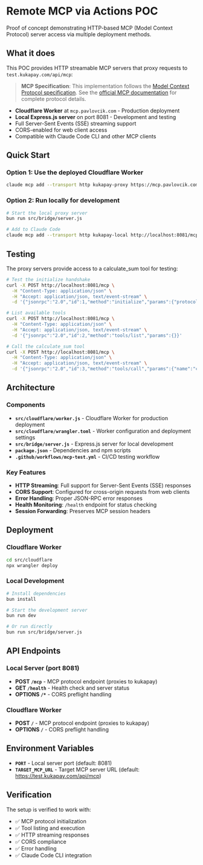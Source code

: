 # Remote MCP via Actions POC

Proof of concept demonstrating HTTP-based MCP (Model Context Protocol) server access via multiple deployment methods.

## What it does

This POC provides HTTP streamable MCP servers that proxy requests to `test.kukapay.com/api/mcp`:

> **MCP Specification**: This implementation follows the [Model Context Protocol specification](docs/mcp-spec/docs/specification/). See the [official MCP documentation](docs/mcp-spec/docs/) for complete protocol details.

- **Cloudflare Worker** at `mcp.pavlovcik.com` - Production deployment
- **Local Express.js server** on port 8081 - Development and testing
- Full Server-Sent Events (SSE) streaming support
- CORS-enabled for web client access
- Compatible with Claude Code CLI and other MCP clients

## Quick Start

### Option 1: Use the deployed Cloudflare Worker

```bash
claude mcp add --transport http kukapay-proxy https://mcp.pavlovcik.com
```

### Option 2: Run locally for development

```bash
# Start the local proxy server
bun run src/bridge/server.js

# Add to Claude Code
claude mcp add --transport http kukapay-local http://localhost:8081/mcp
```

## Testing

The proxy servers provide access to a calculate_sum tool for testing:

```bash
# Test the initialize handshake
curl -X POST http://localhost:8081/mcp \
  -H "Content-Type: application/json" \
  -H "Accept: application/json, text/event-stream" \
  -d '{"jsonrpc":"2.0","id":1,"method":"initialize","params":{"protocolVersion":"2024-11-05","capabilities":{"roots":{"listChanged":false}},"clientInfo":{"name":"test-client","version":"1.0.0"}}}'

# List available tools
curl -X POST http://localhost:8081/mcp \
  -H "Content-Type: application/json" \
  -H "Accept: application/json, text/event-stream" \
  -d '{"jsonrpc":"2.0","id":2,"method":"tools/list","params":{}}'

# Call the calculate_sum tool
curl -X POST http://localhost:8081/mcp \
  -H "Content-Type: application/json" \
  -H "Accept: application/json, text/event-stream" \
  -d '{"jsonrpc":"2.0","id":3,"method":"tools/call","params":{"name":"calculate_sum","arguments":{"numbers":[1,2,3,4,5]}}}'
```

## Architecture

### Components

- **`src/cloudflare/worker.js`** - Cloudflare Worker for production deployment
- **`src/cloudflare/wrangler.toml`** - Worker configuration and deployment settings
- **`src/bridge/server.js`** - Express.js server for local development
- **`package.json`** - Dependencies and npm scripts
- **`.github/workflows/mcp-test.yml`** - CI/CD testing workflow

### Key Features

- **HTTP Streaming**: Full support for Server-Sent Events (SSE) responses
- **CORS Support**: Configured for cross-origin requests from web clients
- **Error Handling**: Proper JSON-RPC error responses
- **Health Monitoring**: `/health` endpoint for status checking
- **Session Forwarding**: Preserves MCP session headers

## Deployment

### Cloudflare Worker

```bash
cd src/cloudflare
npx wrangler deploy
```

### Local Development

```bash
# Install dependencies
bun install

# Start the development server
bun run dev

# Or run directly
bun run src/bridge/server.js
```

## API Endpoints

### Local Server (port 8081)

- **POST `/mcp`** - MCP protocol endpoint (proxies to kukapay)
- **GET `/health`** - Health check and server status
- **OPTIONS `/*`** - CORS preflight handling

### Cloudflare Worker

- **POST `/`** - MCP protocol endpoint (proxies to kukapay)
- **OPTIONS `/`** - CORS preflight handling

## Environment Variables

- **`PORT`** - Local server port (default: 8081)
- **`TARGET_MCP_URL`** - Target MCP server URL (default: https://test.kukapay.com/api/mcp)

## Verification

The setup is verified to work with:

- ✅ MCP protocol initialization
- ✅ Tool listing and execution
- ✅ HTTP streaming responses
- ✅ CORS compliance
- ✅ Error handling
- ✅ Claude Code CLI integration